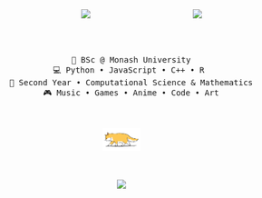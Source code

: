 <div align="center">
<img src="https://github.com/arvinloh/arvinloh/blob/main/README.md" width="25%" align="right" />

<img src="https://readme-typing-svg.demolab.com?font=Fira+Code&weight=500&size=50&duration=2000&pause=300&color=90EE90&center=true&vCenter=true&multiline=true&repeat=false&random=false&width=1300&height=140&lines=Hello+World;I'm+Arvin+and+I+touch+grass+%F0%9F%8C%B1" width="70%"/>

<br><br>
<pre>
    💼 BSc @ Monash University
    💻 Python • JavaScript • C++ • R 
    📖 Second Year • Computational Science & Mathematics
    🎮 Music • Games • Anime • Code • Art
</pre>
<br><br>
<img src="https://github.com/arvinloh/arvinloh/blob/main/assets/cat_walking.gif" height="40" />
<br><br><br>
    
[![](https://img.shields.io/badge/linkedin)](https://www.linkedin.com/in/arvinloh-/)
</div>

